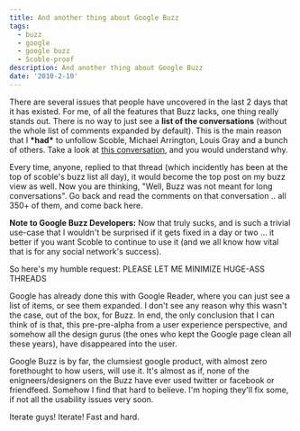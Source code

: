 ```yaml
---
title: And another thing about Google Buzz
tags:
  - buzz
  - google
  - google buzz
  - Scoble-proof
description: And another thing about Google Buzz
date: '2010-2-10'
---
```


There are several issues that people have uncovered in the last 2 days that it has existed. For me, of all the features that Buzz lacks, one thing really stands out. There is no way to just see a **list of the conversations** (without the whole list of comments expanded by default). This is the main reason that I **\*had\*** to unfollow Scoble, Michael Arrington, Louis Gray and a bunch of others. Take a look at [this conversation][0], and you would understand why.

Every time, anyone, replied to that thread (which incidently has been at the top of scoble's buzz list all day), it would become the top post on my buzz view as well.  Now you are thinking, "Well, Buzz was not meant for long conversations". Go back and read the comments on that conversation .. all 350+ of them, and come back here.

**Note to Google Buzz Developers:** Now that truly sucks, and is such a trivial use-case that I wouldn't be surprised if it gets fixed in a day or two ... it better if you want Scoble to continue to use it (and we all know how vital that is for any social network's success).

So here's my humble request: PLEASE LET ME MINIMIZE HUGE-ASS THREADS

Google has already done this with Google Reader, where you can just see a list of items, or see them expanded. I don't see any reason why this wasn't the case, out of the box, for Buzz. In end, the only conclusion that I can think of is that, this pre-pre-alpha from a user experience perspective, and somehow all the design gurus (the ones who kept the Google page clean all these years), have disappeared into the user.

Google Buzz is by far, the clumsiest google product, with almost zero forethought to how users, will use it. It's almost as if, none of the enigneers/designers on the Buzz have ever used twitter or facebook or friendfeed. Somehow I find that hard to believe. I'm hoping they'll fix some, if not all the usability issues very soon.

Iterate guys! Iterate! Fast and hard.


[0]: http://www.google.com/buzz/scobleizer/NE7yRrwbhbH/This-is-already-WAY-BETTER-than-FriendFeed-Why-Not